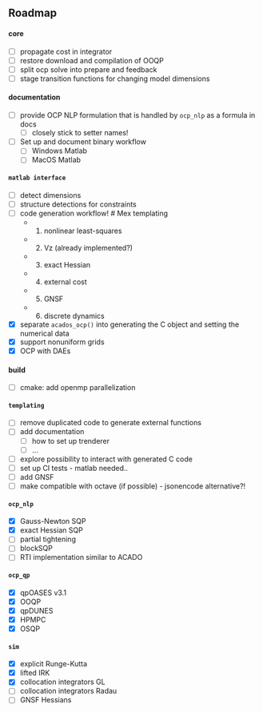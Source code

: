 ## Roadmap

#### core
- [ ] propagate cost in integrator
- [ ] restore download and compilation of OOQP
- [ ] split ocp solve into prepare and feedback
- [ ] stage transition functions for changing model dimensions

#### documentation
- [ ] provide OCP NLP formulation that is handled by `ocp_nlp` as a formula in docs
    - [ ] closely stick to setter names!
- [ ] Set up and document binary workflow
    - [ ] Windows Matlab
    - [ ] MacOS Matlab

#### `matlab interface`
- [ ] detect dimensions
- [ ] structure detections for constraints
- [ ] code generation workflow! # Mex templating
    - 1) nonlinear least-squares 
    - 2) Vz (already implemented?)
    - 3) exact Hessian
    - 4) external cost
    - 5) GNSF
    - 6) discrete dynamics
- [x] separate `acados_ocp()` into generating the C object and setting the numerical data
- [x] support nonuniform grids
- [x] OCP with DAEs

#### build
- [ ] cmake: add openmp parallelization

#### `templating`
- [ ] remove duplicated code to generate external functions
- [ ] add documentation
  - [ ] how to set up trenderer
  - [ ] ...
- [ ] explore possibility to interact with generated C code
- [ ] set up CI tests - matlab needed..
- [ ] add GNSF
- [ ] make compatible with octave (if possible) - jsonencode alternative?!

#### `ocp_nlp`
- [x] Gauss-Newton SQP
- [x] exact Hessian SQP
- [ ] partial tightening <!-- - [ ] HPNMPC (what?!) -->
- [ ] blockSQP
- [ ] RTI implementation similar to ACADO

#### `ocp_qp`
- [x] qpOASES v3.1
- [x] OOQP
- [x] qpDUNES
- [x] HPMPC
- [x] OSQP

#### `sim`
- [x] explicit Runge-Kutta
- [x] lifted IRK
- [x] collocation integrators GL
- [ ] collocation integrators Radau
- [ ] GNSF Hessians
